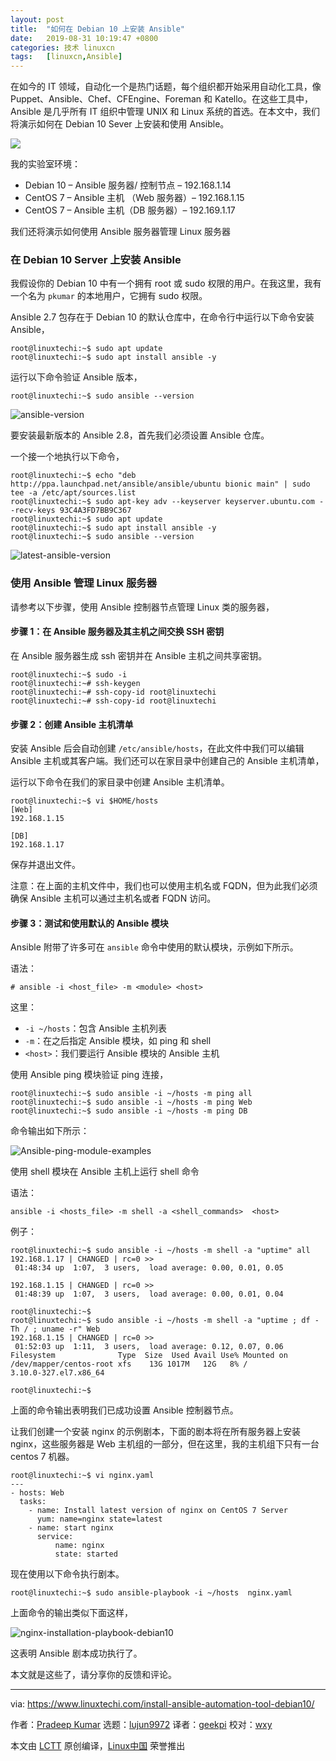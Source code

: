 ```yaml
---
layout: post
title:	"如何在 Debian 10 上安装 Ansible"
date:	2019-08-31 10:19:47 +0800 
categories:	技术 linuxcn 
tags:	[linuxcn,Ansible]
---
```



在如今的 IT 领域，自动化一个是热门话题，每个组织都开始采用自动化工具，像 Puppet、Ansible、Chef、CFEngine、Foreman 和 Katello。在这些工具中，Ansible 是几乎所有 IT 组织中管理 UNIX 和 Linux 系统的首选。在本文中，我们将演示如何在 Debian 10 Sever 上安装和使用 Ansible。


![](/Asserts/Images/album/201908/31/101921hgqygxrycigjquqi.jpg)


我的实验室环境：


* Debian 10 – Ansible 服务器/ 控制节点 – 192.168.1.14
* CentOS 7 – Ansible 主机 （Web 服务器）– 192.168.1.15
* CentOS 7 – Ansible 主机（DB 服务器）– 192.169.1.17


我们还将演示如何使用 Ansible 服务器管理 Linux 服务器


### 在 Debian 10 Server 上安装 Ansible


我假设你的 Debian 10 中有一个拥有 root 或 sudo 权限的用户。在我这里，我有一个名为 `pkumar` 的本地用户，它拥有 sudo 权限。


Ansible 2.7 包存在于 Debian 10 的默认仓库中，在命令行中运行以下命令安装 Ansible，



```
root@linuxtechi:~$ sudo apt update
root@linuxtechi:~$ sudo apt install ansible -y
```

运行以下命令验证 Ansible 版本，



```
root@linuxtechi:~$ sudo ansible --version
```

![ansible-version](/Asserts/Images/album/201908/31/101950enoqa0qgt58010qp.jpg)


要安装最新版本的 Ansible 2.8，首先我们必须设置 Ansible 仓库。


一个接一个地执行以下命令，



```
root@linuxtechi:~$ echo "deb http://ppa.launchpad.net/ansible/ansible/ubuntu bionic main" | sudo tee -a /etc/apt/sources.list
root@linuxtechi:~$ sudo apt-key adv --keyserver keyserver.ubuntu.com --recv-keys 93C4A3FD7BB9C367
root@linuxtechi:~$ sudo apt update
root@linuxtechi:~$ sudo apt install ansible -y
root@linuxtechi:~$ sudo ansible --version
```

![latest-ansible-version](/Asserts/Images/album/201908/31/101952aqywoqq4kwwntwqk.jpg)


### 使用 Ansible 管理 Linux 服务器


请参考以下步骤，使用 Ansible 控制器节点管理 Linux 类的服务器，


#### 步骤 1：在 Ansible 服务器及其主机之间交换 SSH 密钥


在 Ansible 服务器生成 ssh 密钥并在 Ansible 主机之间共享密钥。



```
root@linuxtechi:~$ sudo -i
root@linuxtechi:~# ssh-keygen
root@linuxtechi:~# ssh-copy-id root@linuxtechi
root@linuxtechi:~# ssh-copy-id root@linuxtechi
```

#### 步骤 2：创建 Ansible 主机清单


安装 Ansible 后会自动创建 `/etc/ansible/hosts`，在此文件中我们可以编辑 Ansible 主机或其客户端。我们还可以在家目录中创建自己的 Ansible 主机清单，


运行以下命令在我们的家目录中创建 Ansible 主机清单。



```
root@linuxtechi:~$ vi $HOME/hosts
[Web]
192.168.1.15

[DB]
192.168.1.17
```

保存并退出文件。


注意：在上面的主机文件中，我们也可以使用主机名或 FQDN，但为此我们必须确保 Ansible 主机可以通过主机名或者 FQDN 访问。


#### 步骤 3：测试和使用默认的 Ansible 模块


Ansible 附带了许多可在 `ansible` 命令中使用的默认模块，示例如下所示。


语法：



```
# ansible -i <host_file> -m <module> <host>
```

这里：


* `-i ~/hosts`：包含 Ansible 主机列表
* `-m`：在之后指定 Ansible 模块，如 ping 和 shell
* `<host>`：我们要运行 Ansible 模块的 Ansible 主机


使用 Ansible ping 模块验证 ping 连接，



```
root@linuxtechi:~$ sudo ansible -i ~/hosts -m ping all
root@linuxtechi:~$ sudo ansible -i ~/hosts -m ping Web
root@linuxtechi:~$ sudo ansible -i ~/hosts -m ping DB
```

命令输出如下所示：


![Ansible-ping-module-examples](/Asserts/Images/album/201908/31/101952gkyyl9bwb2vfl9cy.jpg)


使用 shell 模块在 Ansible 主机上运行 shell 命令


语法：



```
ansible -i <hosts_file> -m shell -a <shell_commands>  <host>
```

例子：



```
root@linuxtechi:~$ sudo ansible -i ~/hosts -m shell -a "uptime" all
192.168.1.17 | CHANGED | rc=0 >>
 01:48:34 up  1:07,  3 users,  load average: 0.00, 0.01, 0.05

192.168.1.15 | CHANGED | rc=0 >>
 01:48:39 up  1:07,  3 users,  load average: 0.00, 0.01, 0.04

root@linuxtechi:~$
root@linuxtechi:~$ sudo ansible -i ~/hosts -m shell -a "uptime ; df -Th / ; uname -r" Web
192.168.1.15 | CHANGED | rc=0 >>
 01:52:03 up  1:11,  3 users,  load average: 0.12, 0.07, 0.06
Filesystem              Type  Size  Used Avail Use% Mounted on
/dev/mapper/centos-root xfs    13G 1017M   12G   8% /
3.10.0-327.el7.x86_64

root@linuxtechi:~$
```

上面的命令输出表明我们已成功设置 Ansible 控制器节点。


让我们创建一个安装 nginx 的示例剧本，下面的剧本将在所有服务器上安装 nginx，这些服务器是 Web 主机组的一部分，但在这里，我的主机组下只有一台 centos 7 机器。



```
root@linuxtechi:~$ vi nginx.yaml
---
- hosts: Web
  tasks:
    - name: Install latest version of nginx on CentOS 7 Server
      yum: name=nginx state=latest
    - name: start nginx
      service:
          name: nginx
          state: started
```

现在使用以下命令执行剧本。



```
root@linuxtechi:~$ sudo ansible-playbook -i ~/hosts  nginx.yaml
```

上面命令的输出类似下面这样，


![nginx-installation-playbook-debian10](/Asserts/Images/album/201908/31/101954q05013030v0vvjoj.jpg)


这表明 Ansible 剧本成功执行了。


本文就是这些了，请分享你的反馈和评论。




---


via: <https://www.linuxtechi.com/install-ansible-automation-tool-debian10/>


作者：[Pradeep Kumar](https://www.linuxtechi.com/author/pradeep/) 选题：[lujun9972](https://github.com/lujun9972) 译者：[geekpi](https://github.com/geekpi) 校对：[wxy](https://github.com/wxy)


本文由 [LCTT](https://github.com/LCTT/TranslateProject) 原创编译，[Linux中国](https://linux.cn/) 荣誉推出
